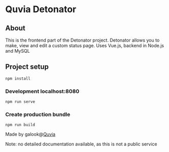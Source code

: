 # Quvia Detonator

## About
This is the frontend part of the Detonator project. Detonator allows you to make, view and edit a custom status page. 
Uses Vue.js, backend in Node.js and MySQL



## Project setup
```
npm install
```

### Development localhost:8080
```
npm run serve
```

### Create production bundle
```
npm run build
```


Made by galook@[Quvia](https://quvia.cz)

Note: no detailed documentation available, as this is not a public service 